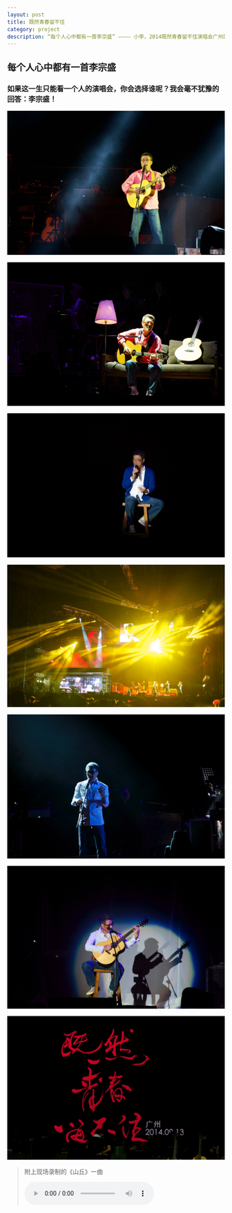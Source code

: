 ```yaml
---
layout: post
title: 既然青春留不住
category: project
description: “每个人心中都有一首李宗盛” ———— 小李，2014既然青春留不住演唱会广州站，影像……
---
```


## 每个人心中都有一首李宗盛

### 如果这一生只能看一个人的演唱会，你会选择谁呢？我会毫不犹豫的回答：李宗盛！

![Lee](/images/lee/lee01.png)

![Lee](/images/lee/lee02.png)

![Lee](/images/lee/lee03.png)

![Lee](/images/lee/lee04.png)

![Lee](/images/lee/lee05.png)

![Lee](/images/lee/lee06.png)

![Lee](/images/lee/lee07.png)

>附上现场录制的《山丘》一曲
>
><audio src="/media/shanqiu.m4a"  controls preload></audio>

<script src=“http://api.html5media.info/1.1.5/html5media.min.js”></script>
